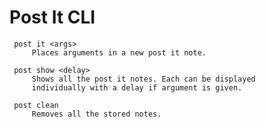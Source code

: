 # Post It CLI

     post it <args>
         Places arguments in a new post it note.

     post show <delay>
         Shows all the post it notes. Each can be displayed
         individually with a delay if argument is given.

     post clean
         Removes all the stored notes.

